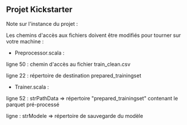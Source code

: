 ## Projet Kickstarter

Note sur l'instance du projet :

Les chemins d'accès aux fichiers doivent être modifiés pour tourner sur votre machine :

- Preprocessor.scala : 

ligne 50 : chemin d'accès au fichier train_clean.csv

ligne 22 : répertoire de destination prepared_trainingset

- Trainer.scala :

ligne 52 : strPathData => répertoire "prepared_trainingset" contenant le parquet pré-processé

ligne : strModele => répertoire de sauvegarde du modèle